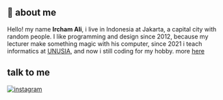 ## :boy: about me

Hello! my name **Ircham Ali**, i live in Indonesia at Jakarta, a capital city with random people. I like programming and design since 2012, because my lecturer make something magic with his computer, since 2021 i teach informatics at [UNUSIA](https://unusia.ac.id), and now i still coding for my hobby. more [here](https://pddikti.kemdikbud.go.id/data_dosen/NUU2NERCNjktRDM5Qi00QjRDLTk5QjUtQkZEQzI2NDc0NzYz)

## talk to me 

[![instagram](https://img.shields.io/badge/Instagram-E4405F?style=for-the-badge&logo=instagram&logoColor=white)](https://www.instagram.com/bro_irham)

<!--
**irchamali/irchamali** is a ✨ _special_ ✨ repository because its `README.md` (this file) appears on your GitHub profile.
https://raw.githubusercontent.com/irchamali/irchamali/main/cvirham.pdf
Here are some ideas to get you started:

- 🔭 I’m currently working on ...
- 🌱 I’m currently learning ...
- 👯 I’m looking to collaborate on ...
- 🤔 I’m looking for help with ...
- 💬 Ask me about ...
- 📫 How to reach me: ...
- 😄 Pronouns: ...
- ⚡ Fun fact: ...
-->
